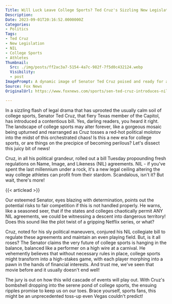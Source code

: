 ```yaml
---
Title: Will Luck Leave College Sports? Ted Cruz's Sizzling New Legislation Might Turn the Tables!
Description: 
Date: 2023-09-01T20:16:52.0000000Z
Categories:
- Politics
Tags:
- Ted Cruz
- New Legislation
- NIL
- College Sports
- Athletes
Thumbnail:
  Src: ./img/posts/ff2ac3a7-5154-4a7c-982f-7f5d0c432124.webp
  Visibility:
  - post
ImagePrompt: A dynamic image of Senator Ted Cruz poised and ready for action, like a seasoned chess player, moving his pieces with confidence across the political board that is the American collegiate sports landscape.
Source: Fox News
OriginalUrl: https://www.foxnews.com/sports/sen-ted-cruz-introduces-nil-bill-says-college-sports-in-peril

---
```

In a sizzling flash of legal drama that has uprooted the usually calm soil of college sports, Senator Ted Cruz, that fiery Texas member of the Capitol, has introduced a contentious bill. Yes, darling readers, you heard it right. The landscape of college sports may alter forever, like a gorgeous mosaic being upturned and rearranged as Cruz tosses a red-hot political molotov into the midst of this orchestrated chaos! Is this a new era for college sports, or are things on the precipice of becoming perilous? Let's dissect this juicy bit of news! 

Cruz, in all his political grandeur, rolled out a bill Tuesday propounding fresh regulations on Name, Image, and Likeness (NIL) agreements. NIL - if you've spent the last millennium under a rock, it's a new legal ceiling altering the way college athletes can profit from their stardom. Scandalous, isn't it? But wait, there's more! 

{{< articlead >}}

Our esteemed Senator, eyes blazing with determination, points out the potential risks to fair competition if this is not handled properly. He warns, like a seasoned seer, that if the states and colleges chaotically permit ANY NIL agreements, we could be witnessing a descent into dangerous territory! Does this sound like the plot twist of a gripping Netflix series, or what? 

Cruz, noted for his sly political maneuvers, conjured his NIL collegiate bill to regulate these agreements and maintain an even playing field. But, is it all roses? The Senator claims the very future of college sports is hanging in the balance, balanced like a performer on a high wire at a carnival. He vehemently believes that without necessary rules in place, college sports might transform into a high-stakes game, with each player morphing into a pawn in the hands of financial interests. And trust me, we've seen that movie before and it usually doesn't end well! 

The jury is out on how this wild cascade of events will play out. With Cruz's bombshell dropping into the serene pond of college sports, the ensuing ripples promise to keep us on our toes. Brace yourself, sports fans, this might be an unprecedented toss-up even Vegas couldn't predict!